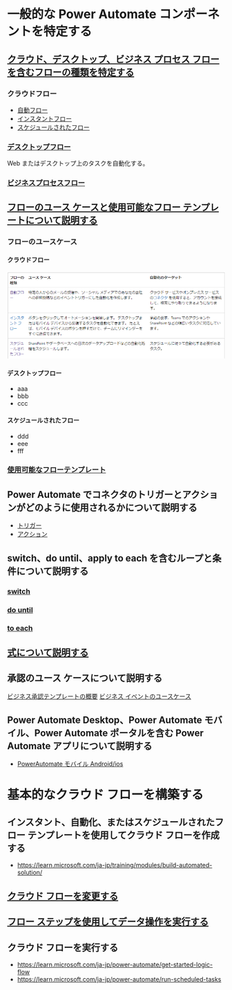 # 一般的な Power Automate コンポーネントを特定する
## [クラウド、デスクトップ、ビジネス プロセス フローを含むフローの種類を特定する](https://learn.microsoft.com/ja-jp/power-automate/flow-types)

### クラウドフロー
- [自動フロー](https://learn.microsoft.com/ja-jp/power-automate/get-started-logic-flow)
- [インスタントフロー](https://learn.microsoft.com/ja-jp/power-automate/introduction-to-button-flows)
- [スケジュールされたフロー](https://learn.microsoft.com/ja-jp/power-automate/run-scheduled-tasks)

### [デスクトップフロー](https://learn.microsoft.com/ja-jp/power-automate/desktop-flows/introduction)
Web またはデスクトップ上のタスクを自動化する。
### [ビジネスプロセスフロー](https://learn.microsoft.com/ja-jp/power-automate/business-process-flows-overview)

## [フローのユース ケースと使用可能なフロー テンプレートについて説明する](https://learn.microsoft.com/ja-jp/power-automate/overview-solution-flows)
### フローのユースケース
#### クラウドフロー
![](2023-03-10-11-15-13.png)
#### デスクトップフロー
- aaa
- bbb
- ccc
#### スケジュールされたフロー
- ddd
- eee
- fff

### [使用可能なフローテンプレート](https://powerautomate.microsoft.com/ja-jp/templates/)


## Power Automate でコネクタのトリガーとアクションがどのように使用されるかについて説明する
- [トリガー](https://learn.microsoft.com/ja-jp/power-automate/triggers-introduction)
- [アクション](https://learn.microsoft.com/ja-jp/power-automate/desktop-flows/actions-reference)  


## switch、do until、apply to each を含むループと条件について説明する
### [switch](https://learn.microsoft.com/ja-jp/azure/logic-appslogic-apps-control-flow-switch-statement)
### [do until](https://learn.microsoft.com/ja-jp/azure/logic-apps/logic-apps-control-flow-branches)
### [to each](https://learn.microsoft.com/ja-jp/azure/logic-apps/logic-apps-control-flow-loops#until-loop)


## [式について説明する](https://learn.microsoft.com/ja-jp/training/modules/introduction-expressions/)


## 承認のユース ケースについて説明する
[ビジネス承認テンプレートの概要](https://learn.microsoft.com/ja-jp/power-automate/guidance/business-approvals-templates/introduction)
[ビジネス イベントのユースケース](https://learn.microsoft.com/ja-jp/dynamics365/fin-ops-core/dev-itpro/business-events/potential-use-cases)

## Power Automate Desktop、Power Automate モバイル、Power Automate ポータルを含む Power Automate アプリについて説明する
- [PowerAutomate モバイル Android/ios](https://learn.microsoft.com/ja-jp/power-automate/mobile/overview-mobile)
# 基本的なクラウド フローを構築する

## インスタント、自動化、またはスケジュールされたフロー テンプレートを使用してクラウド フローを作成する
- https://learn.microsoft.com/ja-jp/training/modules/build-automated-solution/

## [クラウド フローを変更する](https://learn.microsoft.com/ja-jp/power-automate/edit-solution-aware-flow)

## [フロー ステップを使用してデータ操作を実行する](https://learn.microsoft.com/ja-jp/power-automate/dataverse/change-set)

## クラウド フローを実行する
- https://learn.microsoft.com/ja-jp/power-automate/get-started-logic-flow
- https://learn.microsoft.com/ja-jp/power-automate/run-scheduled-tasks

